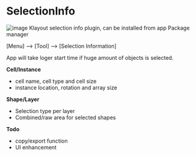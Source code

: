 # SelectionInfo

![image](https://github.com/s910324/SelectionInfo/assets/1561043/98b5a8bc-b75e-4dd4-b65f-287e3a32b350)
Klayout selection info plugin, can be installed from app Package manager

[Menu] --> [Tool] --> [Selection Information]

App will take loger start time if huge amount of objects is selected.



<b>Cell/Instance</b>
* cell name, cell type and cell size
* instance location, rotation and array size

<b>Shape/Layer</b>
* Selection type per layer
* Combined/raw area for selected shapes

<b>Todo</b>
* copy/export function
* UI enhancement
